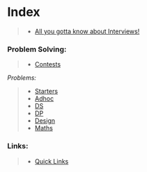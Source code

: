 # Index

> - [All you gotta know about Interviews!](https://github.com/anicksaha/uplift/blob/master/resources/md-files/interview-guide.md)


### Problem Solving:

> - [Contests](https://github.com/anicksaha/leetcode/blob/master/resources/md-files/contests.md)

_Problems:_
> - [Starters](https://github.com/anicksaha/leetcode/blob/master/resources/md-files/starters.md)
> - [Adhoc](https://github.com/anicksaha/leetcode/blob/master/resources/md-files/adhoc.md)
> - [DS](https://github.com/anicksaha/leetcode/blob/master/resources/md-files/data-structures.md)
> - [DP](https://github.com/anicksaha/leetcode/blob/master/resources/md-files/dp.md)
> - [Design](https://github.com/anicksaha/leetcode/blob/master/resources/md-files/design.md)
> - [Maths](https://github.com/anicksaha/leetcode/blob/master/resources/md-files/maths.md)

### Links:
> - [Quick Links](https://github.com/anicksaha/leetcode/blob/master/resources/md-files/quick-links.md)


